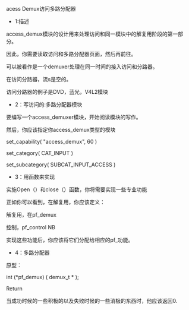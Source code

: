 acess Demux访问多路分配器

*  1:描述

access_demux模块的设计用来处理访问和同一模块中的解复用阶段的第一部分。   

因此，你需要读取访问和多路分配器页面，然后再前往。
 
可以被看作是一个demuxer处理在同一时间的接入访问和分路器。

在访问分路器，流s是空的。

访问分路器的例子是DVD，蓝光，V4L2模块

*  2：写访问的:多路分配器模块

要编写一个access_demuxer模块，开始阅读模块的写作。

然后，你应该指定你access_demux类型的模块

set_capability( "access_demux", 60 )

set_category( CAT_INPUT )

set_subcategory( SUBCAT_INPUT_ACCESS )

*  3：用函数来实现

实施Open（）和close（）函数，你将需要实现一些专业功能

正如你可以看到，在解复用，你应该定义：

解复用，在pf_demux

控制，pf_control NB

实现这些功能后，你应该将它们分配给相应的pf_功能。
   
*  4：多路分配器 

原型：

int (*pf_demux)  ( demux_t * );

Return

当成功时候的一些积极的以及失败时候的一些消极的东西时，他应该返回0.

